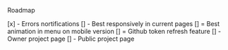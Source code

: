 Roadmap

[x] - Errors nortifications
[] - Best responsively in current pages
[] = Best animation in menu on mobile version
[] = Github token refresh feature
[] - Owner project page
[] - Public project page